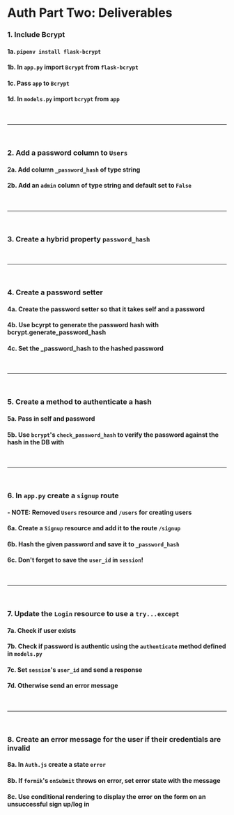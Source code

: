 # Auth Part Two: Deliverables

### 1. Include Bcrypt
#### 1a. `pipenv install flask-bcrypt`
#### 1b. In `app.py` import `Bcrypt` from `flask-bcrypt`
#### 1c. Pass `app` to `Bcrypt`
#### 1d. In `models.py` import `bcrypt` from `app`

<br />

---

<br />

### 2. Add a password column to `Users`
#### 2a. Add column `_password_hash` of type string
#### 2b. Add an `admin` column of type string and default set to `False`

<br />

---

<br />

### 3. Create a hybrid property `password_hash`

<br />

---

<br />

### 4. Create a password setter 
#### 4a. Create the password setter so that it takes self and a password
#### 4b. Use bcyrpt to generate the password hash with bcrypt.generate_password_hash
#### 4c. Set the _password_hash to the hashed password  

<br />

---

<br />

### 5. Create a method to authenticate a hash
#### 5a. Pass in self and password
#### 5b. Use `bcrypt`'s `check_password_hash` to verify the password against the hash in the DB with  

<br />

---

<br />

### 6. In `app.py` create a `signup` route
#### - NOTE: Removed `Users` resource and `/users` for creating users
#### 6a. Create a `Signup` resource and add it to the route `/signup`
#### 6b. Hash the given password and save it to `_password_hash`
#### 6c. Don't forget to save the `user_id` in `session`!

<br />

---

<br />

### 7. Update the `Login` resource to use a `try...except`
#### 7a. Check if user exists
#### 7b. Check if password is authentic using the `authenticate` method defined in `models.py`
#### 7c. Set `session`'s `user_id` and send a response
#### 7d. Otherwise send an error message

<br />

---

<br />

### 8. Create an error message for the user if their credentials are invalid
#### 8a. In `Auth.js` create a state `error`
#### 8b. If `formik`'s `onSubmit` throws on error, set error state with the message
#### 8c. Use conditional rendering to display the error on the form on an unsuccessful sign up/log in